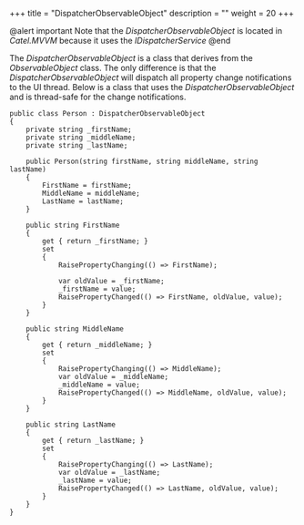 +++
title = "DispatcherObservableObject" 
description = ""
weight = 20
+++

@alert important
Note that the *DispatcherObservableObject* is located in *Catel.MVVM* because it uses the *IDispatcherService*
@end

The *DispatcherObservableObject* is a class that derives from the *ObservableObject* class. The only difference is that the *DispatcherObservableObject* will dispatch all property change notifications to the UI thread. Below is a class that uses the *DispatcherObservableObject* and is thread-safe for the change notifications.

```
public class Person : DispatcherObservableObject
{
    private string _firstName;
    private string _middleName;
    private string _lastName;

    public Person(string firstName, string middleName, string lastName)
    {
        FirstName = firstName;
        MiddleName = middleName;
        LastName = lastName;
    }

    public string FirstName
    {
        get { return _firstName; }
        set
        {
            RaisePropertyChanging(() => FirstName);
           
            var oldValue = _firstName;
            _firstName = value;
            RaisePropertyChanged(() => FirstName, oldValue, value);
        }
    }

    public string MiddleName
    {
        get { return _middleName; }
        set
        {
            RaisePropertyChanging(() => MiddleName);
            var oldValue = _middleName;
            _middleName = value;
            RaisePropertyChanged(() => MiddleName, oldValue, value);
        }
    }

    public string LastName
    {
        get { return _lastName; }
        set
        {
            RaisePropertyChanging(() => LastName);
            var oldValue = _lastName;
            _lastName = value;
            RaisePropertyChanged(() => LastName, oldValue, value);
        }
    }
}
```
